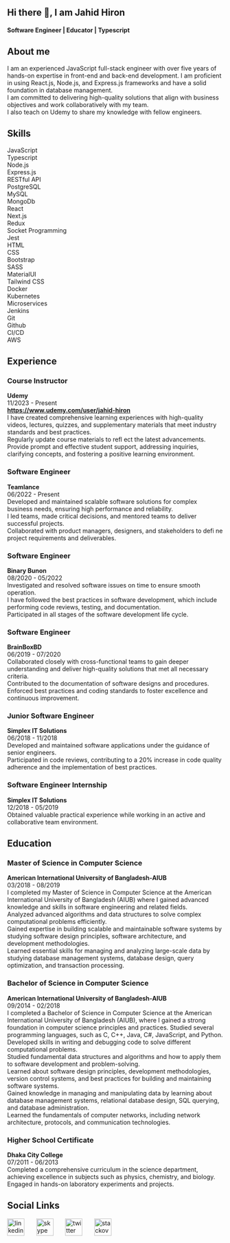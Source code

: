 ## Hi there 👋, I am Jahid Hiron

#### Software Engineer | Educator | Typescript

## About me
I am an experienced JavaScript full-stack engineer with over five years of hands-on expertise in front-end and back-end development. I am proficient in using React.js, Node.js, and Express.js frameworks and have a solid foundation in database management.
<br />
I am committed to delivering high-quality solutions that align with business objectives and work collaboratively with my team.
<br />
I also teach on Udemy to share my knowledge with fellow engineers.

## Skills

JavaScript
<br />
Typescript
<br />
Node.js
<br />
Express.js
<br />
RESTful API
<br />
PostgreSQL
<br />
MySQL
<br />
MongoDb
<br />
React
<br />
Next.js
<br />
Redux
<br />
Socket Programming
<br />
Jest
<br />
HTML
<br />
CSS
<br />
Bootstrap
<br />
SASS
<br />
MaterialUI
<br />
Tailwind CSS
<br />
Docker
<br />
Kubernetes
<br />
Microservices
<br />
Jenkins
<br />
Git
<br />
Github
<br />
CI/CD
<br />
AWS
<br />

## Experience

### Course Instructor
**Udemy**
<br />
11/2023 - Present
<br />
**https://www.udemy.com/user/jahid-hiron**
<br />
I have created comprehensive learning experiences with high-quality videos, lectures, quizzes, and supplementary materials that meet industry standards and best practices.
<br />
Regularly update course materials to refl ect the latest advancements.
<br />
Provide prompt and effective student support, addressing inquiries, clarifying concepts, and fostering a positive learning environment.

### Software Engineer
**Teamlance**
<br />
06/2022 - Present 
<br />
Developed and maintained scalable software solutions for complex business needs, ensuring high performance and reliability.
<br />
I led teams, made critical decisions, and mentored teams to deliver successful projects.
<br />
Collaborated with product managers, designers, and stakeholders to defi ne project requirements and deliverables.

### Software Engineer
**Binary Bunon**
<br />
08/2020 - 05/2022 
<br />
Investigated and resolved software issues on time to ensure smooth operation.
<br />
I have followed the best practices in software development, which include performing code reviews, testing, and documentation.
<br />
Participated in all stages of the software development life cycle.

### Software Engineer
**BrainBoxBD**
<br />
06/2019 - 07/2020
<br />
Collaborated closely with cross-functional teams to gain deeper understanding and deliver high-quality solutions that met all necessary criteria.
<br />
Contributed to the documentation of software designs and procedures.
<br />
Enforced best practices and coding standards to foster excellence and continuous improvement.

### Junior Software Engineer
**Simplex IT Solutions**
<br />
06/2018 - 11/2018
<br />
Developed and maintained software applications under the guidance of senior engineers.
<br />
Participated in code reviews, contributing to a 20% increase in code quality adherence and the implementation of best practices.

### Software Engineer Internship
**Simplex IT Solutions**
<br />
12/2018 - 05/2019
<br />
Obtained valuable practical experience while working in an active and collaborative team environment.

## Education

### Master of Science in Computer Science
**American International University of Bangladesh-AIUB**
<br />
03/2018 - 08/2019
<br />
I completed my Master of Science in Computer Science at the American International University of Bangladesh (AIUB) where I gained advanced knowledge and skills in software engineering and related fields.
<br />
Analyzed advanced algorithms and data structures to solve complex computational problems efficiently.
<br />
Gained expertise in building scalable and maintainable software systems by studying software design principles, software architecture, and development methodologies.
<br />
Learned essential skills for managing and analyzing large-scale data by studying database management systems, database design, query optimization, and transaction processing.

### Bachelor of Science in Computer Science
**American International University of Bangladesh-AIUB**
<br />
09/2014 - 02/2018
<br />
I completed a Bachelor of Science in Computer Science at the American International University of Bangladesh (AIUB), where I gained a strong foundation in computer science principles and practices.
Studied several programming languages, such as C, C++, Java, C#, JavaScript, and Python.
<br />
Developed skills in writing and debugging code to solve different computational problems.
<br />
Studied fundamental data structures and algorithms and how to apply them to software development and problem-solving.
<br />
Learned about software design principles, development methodologies, version control systems, and best practices for building and maintaining software systems.
<br />
Gained knowledge in managing and manipulating data by learning about database management systems, relational database design, SQL querying, and database administration.
<br />
Learned the fundamentals of computer networks, including network architecture, protocols, and communication technologies.

### Higher School Certificate
**Dhaka City College**
<br />
07/2011 - 06/2013
<br />
Completed a comprehensive curriculum in the science department, achieving excellence in subjects such as physics, chemistry, and biology.
<br />
Engaged in hands-on laboratory experiments and projects.
<br />

## Social Links

[<img src='https://cdn.jsdelivr.net/npm/simple-icons@3.0.1/icons/linkedin.svg' alt='linkedin' height='40'>](https://www.linkedin.com/in/jahidhiron)  &nbsp; &nbsp; &nbsp; [<img src='https://cdn.jsdelivr.net/npm/simple-icons@3.0.1/icons/skype.svg' alt='skype' height='40'>](https://join.skype.com/invite/sdU7NzsHDyOJ)  &nbsp; &nbsp; &nbsp; [<img src='https://cdn.jsdelivr.net/npm/simple-icons@3.0.1/icons/twitter.svg' alt='twitter' height='40'>](https://twitter.com/jahid_hiron) &nbsp; &nbsp; &nbsp; [<img src='https://cdn.jsdelivr.net/npm/simple-icons@3.0.1/icons/stackoverflow.svg' alt='stackoverflow' height='40'>](https://stackoverflow.com/users/14040231/jahid-hiron)  
